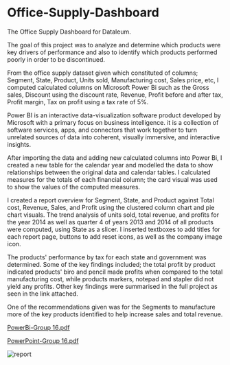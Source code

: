 # Office-Supply-Dashboard
The Office Supply Dashboard for Dataleum.

The goal of this project was to analyze and determine which products were key drivers of performance and also to identify which products performed poorly in order to be discontinued.

From the office supply dataset given which constituted of columns; Segment, State, Product, Units sold, Manufacturing cost, Sales price, etc, I computed calculated columns on Microsoft Power Bi such as the Gross sales, Discount using the discount rate, Revenue, Profit before and after tax, Profit margin, Tax on profit using a tax rate of 5%.

Power BI is an interactive data-visualization software product developed by Microsoft with a primary focus on business intelligence. it is a collection of software services, apps, and connectors that work together to turn unrelated sources of data into coherent, visually immersive, and interactive insights.

After importing the data and adding new calculated columns into Power Bi, I created a new table for the calendar year and modelled the data to show relationships between the original data and calendar tables. I calculated measures for the totals of each financial column; the card visual was used to show the values of the computed measures.

I created a report overview for Segment, State, and Product against Total cost, Revenue, Sales, and Profit using the clustered column chart and pie chart visuals. The trend analysis of units sold, total revenue, and profits for the year 2014 as well as quarter 4 of years 2013 and 2014 of all products were computed, using State as a slicer. I inserted textboxes to add titles for each report page, buttons to add reset icons, as well as the company image icon.

The products' performance by tax for each state and government was determined. Some of the key findings included; the total profit by product indicated products' biro and pencil made profits when compared to the total manufacturing cost, while products markers, notepad and stapler did not yield any profits. Other key findings were summarised in the full project as seen in the link attached.

One of the recommendations given was for the Segments to manufacture more of the key products identified to help increase sales and total revenue.

[PowerBi-Group 16.pdf](https://github.com/cannydee/Office-Supply-Dashboard/files/10154118/PowerBi-Group.16.pdf)

[PowerPoint-Group 16.pdf](https://github.com/cannydee/Office-Supply-Dashboard/files/10154129/PowerPoint-Group.16.pdf)

![report](https://user-images.githubusercontent.com/94903456/205638025-06dc8002-12dc-40b0-a539-5ce5a82d2dca.png)

